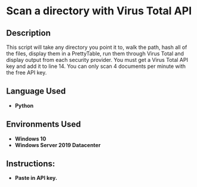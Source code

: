 # Scan a directory with Virus Total API


<h2>Description</h2>
This script will take any directory you point it to, walk the path, hash all of the files, display them in a PrettyTable, run them through Virus Total and display output from each security provider. You must get a Virus Total API key and add it to line 14. You can only scan 4 documents per minute with the free API key. 

<h2>Language Used</h2>

- <b>Python</b> 


<h2>Environments Used </h2>

- <b>Windows 10</b>
- <b>Windows Server 2019 Datacenter</b> 

<h2>Instructions:</h2>


- <b>Paste in API key.</b> 

